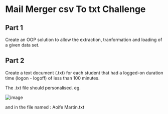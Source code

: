 <h1>Mail Merger csv To txt Challenge</h1>

<h2>Part 1</h2>

Create an OOP solution to allow the extraction, tranformation and loading of a given data set.

<h2>Part 2</h2>

Create a text document (.txt) for each student that had a logged-on duration time (logon - logoff) of less than 100 minutes. 

The .txt file should personalised. eg.

![image](https://github.com/user-attachments/assets/7a8a5b32-fbcf-4975-929e-86c28c2b69a2)

and in the file named :  Aoife Martin.txt
